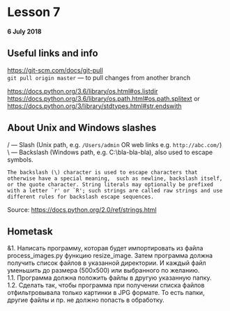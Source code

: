 # Lesson 7
**6 July 2018**

## Useful links and info

https://git-scm.com/docs/git-pull  
`git pull origin master` — to pull changes from another branch

https://docs.python.org/3.6/library/os.html#os.listdir
https://docs.python.org/3.6/library/os.path.html#os.path.splitext
or
https://docs.python.org/3/library/stdtypes.html#str.endswith

## About Unix and Windows slashes
/ — Slash (Unix path, e.g. `/Users/admin` OR web links e.g. `http://abc.com/`)  
\ — Backslash (Windows path, e.g. C:\bla-bla-bla), also used to escape symbols.


``The backslash (\) character is used to escape characters that otherwise have a special meaning, 
such as newline, backslash itself, or the quote character. String literals may optionally be prefixed 
with a letter `r' or `R'; such strings are called raw strings and use different rules for backslash escape sequences.
``

Source: https://docs.python.org/2.0/ref/strings.html

## Hometask
&1. Написать программу, которая будет импортировать из файла process_images.py функцию resize_image. Затем программа должна получить список файлов в указанной директории. И каждый файл уменьшить до размера (500х500) или выбранного по желанию.  
1.1. Программа должна положить файлы в другую указанную папку.  
1.2. Сделать так, чтобы программа при получении списка файлов отфильтровывала только картинки в JPG формате. 
     То есть папки, другие файлы и пр. не должно попасть в обработку. 
